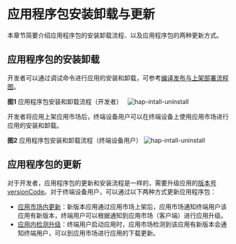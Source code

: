 # 应用程序包安装卸载与更新

本章节简要介绍应用程序包的安装卸载流程、以及应用程序包的两种更新方式。

## 应用程序包的安装卸载
开发者可以通过调试命令进行应用的安装和卸载，可参考[编译发布与上架部署流程图](./application-package-structure-stage.md#发布态包结构)。

**图1** 应用程序包安装和卸载流程（开发者）  
![hap-intall-uninstall](figures/hap-install-uninstall-developer.png)


开发者将应用上架应用市场后，终端设备用户可以在终端设备上使用应用市场进行应用的安装和卸载。

**图2** 应用程序包安装和卸载流程（终端设备用户）
![hap-intall-uninstall](figures/hap-install-uninstall-user.png)

## 应用程序包的更新


对于开发者，应用程序包的更新和安装流程是一样的，需要升级应用的[版本号versionCode](./app-configuration-file.md#appjson5配置文件)。对于终端设备用户，可以通过以下两种方式更新应用程序包：

- [应用市场内更新](https://developer.huawei.com/consumer/cn/doc/harmonyos-guides-V5/store-update-V5?catalogVersion=V5)：新版本应用通过应用市场上架后，应用市场通知终端用户该应用有新版本，终端用户可以根据通知到应用市场（客户端）进行应用升级。
- [应用内检测升级](https://developer.huawei.com/consumer/cn/doc/AppGallery-connect-Guides/appgallerykit-app-update-0000001055118286)：终端用户启动应用时，应用市场检测到该应用有新版本会通知终端用户，可以到应用市场进行应用的下载更新。
